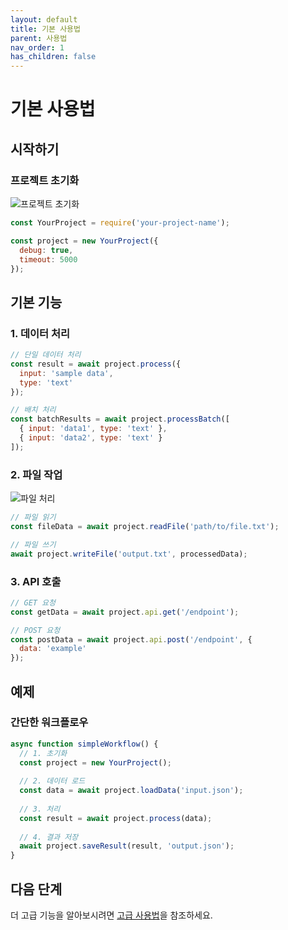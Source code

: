 ```yaml
---
layout: default
title: 기본 사용법
parent: 사용법
nav_order: 1
has_children: false
---
```


# 기본 사용법

## 시작하기

### 프로젝트 초기화
![프로젝트 초기화](/assets/images/project-init.png)

```javascript
const YourProject = require('your-project-name');

const project = new YourProject({
  debug: true,
  timeout: 5000
});
```

## 기본 기능

### 1. 데이터 처리
```javascript
// 단일 데이터 처리
const result = await project.process({
  input: 'sample data',
  type: 'text'
});

// 배치 처리
const batchResults = await project.processBatch([
  { input: 'data1', type: 'text' },
  { input: 'data2', type: 'text' }
]);
```

### 2. 파일 작업
![파일 처리](/assets/images/file-processing.png)
```javascript
// 파일 읽기
const fileData = await project.readFile('path/to/file.txt');

// 파일 쓰기
await project.writeFile('output.txt', processedData);
```

### 3. API 호출
```javascript
// GET 요청
const getData = await project.api.get('/endpoint');

// POST 요청
const postData = await project.api.post('/endpoint', {
  data: 'example'
});
```

## 예제

### 간단한 워크플로우
```javascript
async function simpleWorkflow() {
  // 1. 초기화
  const project = new YourProject();
  
  // 2. 데이터 로드
  const data = await project.loadData('input.json');
  
  // 3. 처리
  const result = await project.process(data);
  
  // 4. 결과 저장
  await project.saveResult(result, 'output.json');
}
```

## 다음 단계
더 고급 기능을 알아보시려면 [고급 사용법](/usage/advanced)을 참조하세요. 